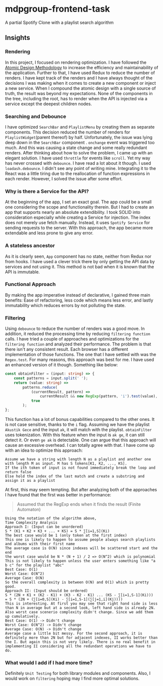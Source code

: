 # mdpgroup-frontend-task
A partial Spotify Clone with a playlist search algorithm

## Insights
### Rendering
In this project, I focused on rendering optimization. I have followed the [Atomic Design Methodology](https://atomicdesign.bradfrost.com/chapter-2/) to increase the efficiency and maintainability of the application. Further to that, I have used Redux to reduce the number of renders. I have kept track of the renders and I have always thought of the decisions I was making when it comes to create a new component or inject a new service. When I compound the atomic design with a single source of truth, the result was beyond my expectations. None of the components in the tree, including the root, has to render when the API is injected via a service except the deepest children nodes.
### Searching and Debounce
I have optimized `SearchBar` and `PlaylistMenu` by creating them as separate components. This decision reduced the number of renders for `PlaylistWidget`(parent thereof) by half. Unfortunately, the issue was lying deep down in the `SearchBar` component . `onchange` event was triggered too much. And this was causing a state change and some really redundant renders. After thinking about how to solve the problem, I came up with an elegant solution. I have used `throttle` for events like `scroll`. Yet my way has never crossed with `debounce`. I have read a lot about it though. I used `loadash.debounce`. I didn't see any point of writing mine. Integrating it to the React was a little tiring due to the reallocation of function expressions in each render. However, I solved the issue after some effort.
### Why is there a Service for the API?
At the beginning of the app, I set an exact goal. The app could be a small one considering the scope and functionality therein. But I had to create an app that supports nearly an absolute extendibility. I took SOLID into consideration especially while creating a Service for injection. The index does not merely use fetch manually. Instead, it uses `Spotify Service` for sending requests to the server. With this approach, the app became more extendable and less prone to give any error.
### A stateless ancestor
As it is clearly seen, `App` component has no state, neither from Redux nor from hooks. I have used a clever trick there by only getting the API data by services and not using it. This method is not bad when it is known that the API is immutable.
### Functional Approach
By making the app imperative instead of declarative, I gained three main benefits: Ease of refactoring, less code which means less error, and lastly immutability which reduces errors by not polluting the state.
### Filtering
Using `debounce` to reduce the number of renders was a good move. In addition, it reduced the processing time by reducing `filtering function` calls. I have tried a couple of approaches and optimizations for the `filtering function` and analyzed their performance. The problem is that there isn't any consistent result. Each browser has a different implementation of those functions. The one that I have settled with was the `Regex.test`. For many reasons, this approach was best for me. I have used an enhanced version of it though. Something like below:
```ts
const obtainFilter = (input: string) => {
    const patterns = input.split(' ');
    return (value: string) =>
        patterns.reduce(
            (currentResult, pattern) =>
                currentResult && new RegExp(pattern, 'i').test(value),
            true
        );
};
```
This function has a lot of bonus capabilities compared to the other ones. It is not case sensitive, thanks to the `i` flag. Assuming we have the playlist `Akustik Gece` and the input `ak`, it will match with the playlist. `obtainFilter` uses tokenization. With this feature when the input is `ak ge`, it can still detect it. Or even `ge ak` is detectable. One can argue that this approach will cause an excessive overhead. I can totally agree with that. I have come up with an idea to optimize this approach:
```
Assume we have a string with length N as a playlist and another one with length M as input. M has S tokens[K1, K2, ..., KS].
If the ith token of input is not found immediately break the loop and return false
Else hold the index of the last match and create a substring and assign it as a playlist
```
At first, this may seem tempting. But after analyzing both of the approaches I have found that the first was better in performance:
> Assumed that the RegExp ends when it finds the result (Finite Automaton)
```
Using the notation of the algorithm above,
Time Complexity Analysis
Approach I: (Input can be unordered)
S * (K1 + K2 + K3 + ... + KS) = S * ∑[i=1,S](Ki)
The best case would be 1 (only token at the first index)
This one is likely to happen to assume people always search playlists and albums with their first name
The average case is O(N) since indexes will be scattered start and the end
the worst case would be N * (N + 1) / 2 => O(N^2) which is polynomial
This is not likely to happen unless the user enters something like "a b c" for the playlist "abc"
Best Case: O(1)
Worst Case: O(N^2)
Average Case: O(N)
So the overall complexity is between O(N) and O(1) which is pretty good.
Approach II: (Input should be ordered)
S * (2N + K1 + (K2 - K1) + (K3 - K2 - K1) ... (KS - ∑[i=1,S-1](Ki)))
= S * (2N + (∑[i=0,S](Ki) - ∑[i=1,S-1](∑[j=1,i](Kj))))
This is interesting. At first you may see that right hand side is less than N in average but at a second look, left hand side is already 2N. Also worst case scenerio complexity didn't change. Since we add them up cumulatively.
Best Case: O(1) -> Didn't change
Worst Case: O(N^2) -> Didn't change
Average Case: O(N) -> Didn't change
Average case a little bit messy. For the second approach, it is definitely more than 2N but for adjacent indexes, II works better than the I. But again this is not very likely. There is no real benefit in implementing II considering all the redundant operations we have to do.
```
### What would I add if I had more time?
Definitely `Unit Testing` for both library modules and components. Also, I would work on `filtering` hoping may I find more optimal solutions.